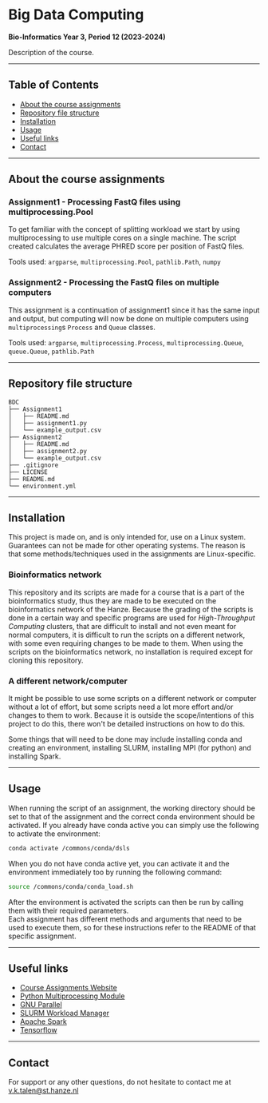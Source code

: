 # Big Data Computing
**Bio-Informatics Year 3, Period 12 (2023-2024)**

Description of the course.


---
## Table of Contents
- [About the course assignments](#about-the-course-assignments)
- [Repository file structure](#repository-file-structure)
- [Installation](#installation)
- [Usage](#usage)
- [Useful links](#useful-links)
- [Contact](#contact)


---
## About the course assignments
### Assignment1 - Processing FastQ files using multiprocessing.Pool
To get familiar with the concept of splitting workload we start by using multiprocessing to use multiple cores on a single machine.
The script created calculates the average PHRED score per position of FastQ files.

Tools used: `argparse`, `multiprocessing.Pool`, `pathlib.Path`, `numpy`

### Assignment2 - Processing the FastQ files on multiple computers
This assignment is a continuation of assignment1 since it has the same input and output, 
but computing will now be done on multiple computers using `multiprocessing`s `Process` and `Queue` classes.

Tools used: `argparse`, `multiprocessing.Process`, `multiprocessing.Queue`, `queue.Queue`, `pathlib.Path`


---
## Repository file structure
```
BDC
├── Assignment1
│   ├── README.md
│   ├── assignment1.py
│   └── example_output.csv
├── Assignment2
│   ├── README.md
│   ├── assignment2.py
│   └── example_output.csv
├── .gitignore
├── LICENSE
├── README.md
└── environment.yml
```


---
## Installation
This project is made on, and is only intended for, use on a Linux system. Guarantees can not be made for other operating systems.
The reason is that some methods/techniques used in the assignments are Linux-specific.

### Bioinformatics network
This repository and its scripts are made for a course that is a part of the bioinformatics study, thus they are made to be executed on the bioinformatics network of the Hanze. 
Because the grading of the scripts is done in a certain way and specific programs are used for *High-Throughput Computing* clusters, that are difficult to install and not even meant for normal computers,
it is difficult to run the scripts on a different network, with some even requiring changes to be made to them.
When using the scripts on the bioinformatics network, no installation is required except for cloning this repository.

### A different network/computer
It might be possible to use some scripts on a different network or computer without a lot of effort, but some scripts need a lot more effort and/or changes to them to work.
Because it is outside the scope/intentions of this project to do this, there won't be detailed instructions on how to do this.

Some things that will need to be done may include installing conda and creating an environment, installing SLURM, installing MPI (for python) and installing Spark.


---
## Usage
When running the script of an assignment, the working directory should be set to that of the assignment and the correct conda environment should be activated.
If you already have conda active you can simply use the following to activate the environment:
```bash
conda activate /commons/conda/dsls
```
When you do not have conda active yet, you can activate it and the environment immediately too by running the following command:
```bash
source /commons/conda/conda_load.sh
```

After the environment is activated the scripts can then be run by calling them with their required parameters.  
Each assignment has different methods and arguments that need to be used to execute them, so for these instructions refer to the README of that specific assignment.


---
## Useful links
* [Course Assignments Website](https://bioinf.nl/~martijn/BDC/)  
* [Python Multiprocessing Module](https://docs.python.org/3.8/library/multiprocessing.html)  
* [GNU Parallel](https://www.gnu.org/software/parallel/)  
* [SLURM Workload Manager](https://slurm.schedmd.com/overview.html)  
* [Apache Spark](https://spark.apache.org/)  
* [Tensorflow](https://www.tensorflow.org/)  


---
## Contact
For support or any other questions, do not hesitate to contact me at v.k.talen@st.hanze.nl
